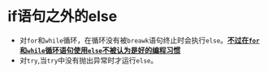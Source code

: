 

# if语句之外的else

- 对`for`和`while`循环，在循环没有被`breawk`语句终止时会执行`else`。**<u>不过在`for`和`while`循环语句使用`else`不被认为是好的编程习惯</u>**
- 对`try`,当`try`中没有抛出异常时才运行`else`。









































